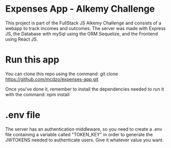 # Expenses App - Alkemy Challenge 

This project is part of the FullStack JS Alkemy Challenge and consists of a webapp to track incomes and outcomes.
The server was made with Express JS, the Database with mySql using the ORM Sequelize, and the Frontend using React JS.


# Run this app
You can clone this repo using the command: git clone https://github.com/mcdzo/expenses-app.git

Once you've done it, remember to install the dependencies needed to run it with the command: npm install

# .env file

The server has an authentication middleware, so you need to create a .env file containing a variable called "TOKEN_KEY" in order to generate the JWTOKENS needed to authenticate users.
Give it whatever value you want.


